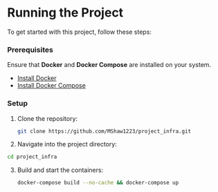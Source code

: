 # Running the Project

To get started with this project, follow these steps:

### Prerequisites
Ensure that **Docker** and **Docker Compose** are installed on your system.

- [Install Docker](https://docs.docker.com/get-docker/)
- [Install Docker Compose](https://docs.docker.com/compose/install/)

### Setup

1. Clone the repository:

   ```bash
   git clone https://github.com/MShaw1223/project_infra.git
   ```
2.	Navigate into the project directory:
   
   ```bash
   cd project_infra
   ```
3. Build and start the containers:

   ```bash
   docker-compose build --no-cache && docker-compose up
   ```
